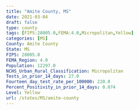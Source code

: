 ```yaml
---
title: "Amite County, MS"
date: 2021-03-04
draft: false
type: county
tags: [FIPS:28005.0,FEMA:4.0,Micropolitan,Yellow]
categories: [MS]
County: Amite County
State: MS
FIPS: 28005.0
FEMA_Region: 4.0
Population: 12297.0
NCHS_Urban_Rural_Classification: Micropolitan
Tests_in_prior_14_days: 27.0
Fourteen_day_test_rate_per_100000: 220.0
Percent_Positivity_in_prior_14_days: 0.074
Level: Yellow
url: /states/MS/amite-county
---
```




